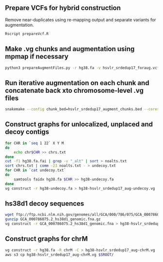 ## Prepare VCFs for hybrid construction

Remove near-duplicates using re-mapping output and separate variants for augmentation.

```sh
Rscript prepareVcf.R
```

## Make .vg chunks and augmentation using mpmap if necessary

```sh
python3 prepareAugmentFiles.py -r hg38.fa -v hsvlr_srdedup17_foraug.vcf -s SVseqs-foraugment.fa -f 5000
```

## Run iterative augmentation on each chunk and concatenate back xto chromosome-level .vg files

```sh
snakemake --config chunk_bed=hsvlr_srdedup17_augment_chunks.bed --cores $CPU -k
```

## Construct graphs for unlocalized, unplaced and decoy contigs

```sh
for CHR in `seq 1 22` X Y M
do
    echo chr$CHR >> chrs.txt
done
cut -f1 hg38.fa.fai | grep -v "_alt" | sort > noalts.txt
sort chrs.txt | comm -23 noalts.txt - > undecoy.txt
for CHR in `cat undecoy.txt`
do
    samtools faidx hg38.fa $CHR >> hg38-undecoy.fa
done
vg construct -r hg38-undecoy.fa > hg38-hsvlr_srdedup17_aug-undecoy.vg
```

## hs38d1 decoy sequences

```sh
wget ftp://ftp.ncbi.nlm.nih.gov/genomes/all/GCA/000/786/075/GCA_000786075.2_hs38d1/GCA_000786075.2_hs38d1_genomic.fna.gz
gunzip GCA_000786075.2_hs38d1_genomic.fna.gz
vg construct -r GCA_000786075.2_hs38d1_genomic.fna > hg38-hsvlr_srdedup17_aug-hs38d1.vg
```

## Construct graphs for chrM

```sh
vg construct -r hg38.fa -R chrM -C > hg38-hsvlr_srdedup17_aug-chrM.vg
aws s3 cp hg38-hsvlr_srdedup17_aug-chrM.vg $SROOT/
```
